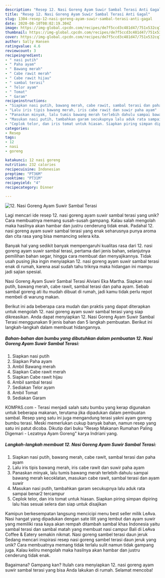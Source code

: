 ```yaml
---
description: "Resep 12. Nasi Goreng Ayam Suwir Sambal Terasi Anti Gagal"
title: "Resep 12. Nasi Goreng Ayam Suwir Sambal Terasi Anti Gagal"
slug: 1304-resep-12-nasi-goreng-ayam-suwir-sambal-terasi-anti-gagal
date: 2020-08-10T08:02:19.304Z
image: https://img-global.cpcdn.com/recipes/de7f5ccd3c481d47/751x532cq70/12-nasi-goreng-ayam-suwir-sambal-terasi-foto-resep-utama.jpg
thumbnail: https://img-global.cpcdn.com/recipes/de7f5ccd3c481d47/751x532cq70/12-nasi-goreng-ayam-suwir-sambal-terasi-foto-resep-utama.jpg
cover: https://img-global.cpcdn.com/recipes/de7f5ccd3c481d47/751x532cq70/12-nasi-goreng-ayam-suwir-sambal-terasi-foto-resep-utama.jpg
author: Sally Hansen
ratingvalue: 4.6
reviewcount: 3
recipeingredient:
- " nasi putih"
- " Paha ayam"
- " Bawang merah"
- " Cabe rawit merah"
- " Cabe rawit hijau"
- " sambal terasi"
- " Telor ayam"
- " Tomat"
- " Garam"
recipeinstructions:
- "Siapkan nasi putih, bawang merah, cabe rawit, sambal terasi dan paha ayam"
- "Lalu iris tipis bawang merah, iris cabe rawit dan suwir paha ayam"
- "Panaskan minyak, lalu tumis bawang merah terlebih dahulu sampai bawang merah kecoklatan, masukan cabe rawit, sambal terasi dan ayam suwir"
- "Masukan nasi putih, tambahkan garam secukupnya lalu aduk rata sampai benar2 tercampur"
- "Ceplok telor, dan iris tomat untuk hiasan. Siapkan piring simpan dipiring lalu hias sesuai selera dan siap untuk disajikan"
categories:
- Resep
tags:
- 12
- nasi
- goreng

katakunci: 12 nasi goreng 
nutrition: 232 calories
recipecuisine: Indonesian
preptime: "PT36M"
cooktime: "PT31M"
recipeyield: "4"
recipecategory: Dinner

---
```



![12. Nasi Goreng Ayam Suwir Sambal Terasi](https://img-global.cpcdn.com/recipes/de7f5ccd3c481d47/751x532cq70/12-nasi-goreng-ayam-suwir-sambal-terasi-foto-resep-utama.jpg)

Lagi mencari ide resep 12. nasi goreng ayam suwir sambal terasi yang unik? Cara membuatnya memang susah-susah gampang. Kalau salah mengolah maka hasilnya akan hambar dan justru cenderung tidak enak. Padahal 12. nasi goreng ayam suwir sambal terasi yang enak seharusnya punya aroma dan cita rasa yang bisa memancing selera kita.

Banyak hal yang sedikit banyak mempengaruhi kualitas rasa dari 12. nasi goreng ayam suwir sambal terasi, pertama dari jenis bahan, selanjutnya pemilihan bahan segar, hingga cara membuat dan menyajikannya. Tidak usah pusing jika ingin menyiapkan 12. nasi goreng ayam suwir sambal terasi enak di rumah, karena asal sudah tahu triknya maka hidangan ini mampu jadi sajian spesial.

Nasi Goreng Ayam Suwir Sambal Terasi Alviani Eka Martha. Siapkan nasi putih, bawang merah, cabe rawit, sambal terasi dan paha ayam. Sebab sambal goreng ati itu mudah dibuat di rumah, jadi kamu tidak perlu repot membeli di warung makan.


Berikut ini ada beberapa cara mudah dan praktis yang dapat diterapkan untuk mengolah 12. nasi goreng ayam suwir sambal terasi yang siap dikreasikan. Anda dapat menyiapkan 12. Nasi Goreng Ayam Suwir Sambal Terasi menggunakan 9 jenis bahan dan 5 langkah pembuatan. Berikut ini langkah-langkah dalam membuat hidangannya.

<!--inarticleads1-->

##### Bahan-bahan dan bumbu yang dibutuhkan dalam pembuatan 12. Nasi Goreng Ayam Suwir Sambal Terasi:

1. Siapkan  nasi putih
1. Siapkan  Paha ayam
1. Ambil  Bawang merah
1. Siapkan  Cabe rawit merah
1. Siapkan  Cabe rawit hijau
1. Ambil  sambal terasi
1. Sediakan  Telor ayam
1. Ambil  Tomat
1. Sediakan  Garam


KOMPAS.com - Terasi menjadi salah satu bumbu yang kerap digunakan untuk beberapa makanan, terutama jika dipadukan dalam pembuatan sambal. Resep yang satu ini juga mengandung terasi yakni ayam goreng bumbu terasi. Meski memerlukan cukup banyak bahan, namun resep yang satu ini patut dicoba. Dikutip dari buku &#34;Resep Makanan Rumahan Paling Digemari - Lezatnya Ayam Goreng&#34; karya Indriani yang. 

<!--inarticleads2-->

##### Langkah-langkah membuat 12. Nasi Goreng Ayam Suwir Sambal Terasi:

1. Siapkan nasi putih, bawang merah, cabe rawit, sambal terasi dan paha ayam
1. Lalu iris tipis bawang merah, iris cabe rawit dan suwir paha ayam
1. Panaskan minyak, lalu tumis bawang merah terlebih dahulu sampai bawang merah kecoklatan, masukan cabe rawit, sambal terasi dan ayam suwir
1. Masukan nasi putih, tambahkan garam secukupnya lalu aduk rata sampai benar2 tercampur
1. Ceplok telor, dan iris tomat untuk hiasan. Siapkan piring simpan dipiring lalu hias sesuai selera dan siap untuk disajikan


Kamipun berkesempatan langsung mencicipi menu best seller milik LeAva. Nasi hangat yang dipadukan dengan sate lilit yang lembut dan ayam suwir yang memiliki rasa kaya akan rempah ditambah sambal khas Indonesia yaitu sambal terasi dan sambal matah yang membuat nasi campur Bali di LeAva Coffee &amp; Eatery semakin nikmat. Nasi goreng sambel terasi daun jeruk Sedang mencari inspirasi resep nasi goreng sambel terasi daun jeruk yang unik? Cara membuatnya memang tidak terlalu sulit namun tidak gampang juga. Kalau keliru mengolah maka hasilnya akan hambar dan justru cenderung tidak enak. 

Bagaimana? Gampang kan? Itulah cara menyiapkan 12. nasi goreng ayam suwir sambal terasi yang bisa Anda lakukan di rumah. Selamat mencoba!
